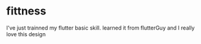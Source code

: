 # fittness

I've just trainned my flutter basic skill. learned it from flutterGuy and I really love this design
